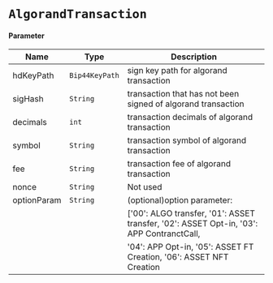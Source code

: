 # `AlgorandTransaction`

#### Parameter

| Name        | Type           | Description                                                                                  |
| ----------- | -------------- | -------------------------------------------------------------------------------------------- |
| hdKeyPath   | `Bip44KeyPath` | sign key path for algorand transaction                                                       |
| sigHash     | `String`       | transaction that has not been signed of algorand transaction                                 |
| decimals    | `int`          | transaction decimals of algorand transaction                                                 |
| symbol      | `String`       | transaction symbol of algorand transaction                                                   |
| fee         | `String`       | transaction fee of algorand transaction                                                      |
| nonce       | `String`       | Not used                                                                                     |
| optionParam | `String`       | (optional)option parameter:<br/>                                                             |
|             |                | ['00': ALGO transfer, '01': ASSET transfer, '02': ASSET Opt-in, '03': APP ContranctCall,<br />|
|             |                | '04': APP Opt-in, '05': ASSET FT Creation, '06': ASSET NFT Creation                          |
